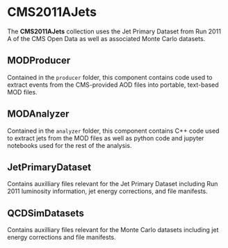 # CMS2011AJets

The **CMS2011AJets** collection uses the Jet Primary Dataset from Run 2011 A of the CMS Open Data as well as associated Monte Carlo datasets.

## MODProducer

Contained in the `producer` folder, this component contains code used to extract events from the CMS-provided AOD files into portable, text-based MOD files.

## MODAnalyzer

Contained in the `analyzer` folder, this component contains C++ code used to extract jets from the MOD files as well as python code and jupyter notebooks used for the rest of the analysis.

## JetPrimaryDataset

Contains auxilliary files relevant for the Jet Primary Dataset including Run 2011 luminosity information, jet energy corrections, and file manifests.

## QCDSimDatasets

Contains auxilliary files relevant for the Monte Carlo datasets including jet energy corrections and file manifests.